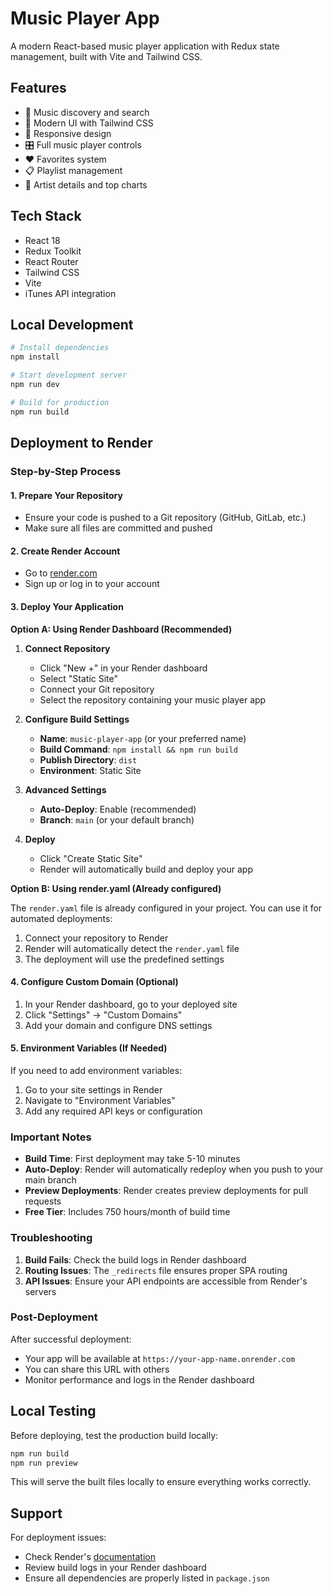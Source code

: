 # Music Player App

A modern React-based music player application with Redux state management, built with Vite and Tailwind CSS.

## Features

- 🎵 Music discovery and search
- 🎨 Modern UI with Tailwind CSS
- 📱 Responsive design
- 🎛️ Full music player controls
- ❤️ Favorites system
- 📋 Playlist management
- 🎤 Artist details and top charts

## Tech Stack

- React 18
- Redux Toolkit
- React Router
- Tailwind CSS
- Vite
- iTunes API integration

## Local Development

```bash
# Install dependencies
npm install

# Start development server
npm run dev

# Build for production
npm run build
```

## Deployment to Render

### Step-by-Step Process

#### 1. Prepare Your Repository

- Ensure your code is pushed to a Git repository (GitHub, GitLab, etc.)
- Make sure all files are committed and pushed

#### 2. Create Render Account

- Go to [render.com](https://render.com)
- Sign up or log in to your account

#### 3. Deploy Your Application

**Option A: Using Render Dashboard (Recommended)**

1. **Connect Repository**

   - Click "New +" in your Render dashboard
   - Select "Static Site"
   - Connect your Git repository
   - Select the repository containing your music player app

2. **Configure Build Settings**

   - **Name**: `music-player-app` (or your preferred name)
   - **Build Command**: `npm install && npm run build`
   - **Publish Directory**: `dist`
   - **Environment**: Static Site

3. **Advanced Settings**

   - **Auto-Deploy**: Enable (recommended)
   - **Branch**: `main` (or your default branch)

4. **Deploy**
   - Click "Create Static Site"
   - Render will automatically build and deploy your app

**Option B: Using render.yaml (Already configured)**

The `render.yaml` file is already configured in your project. You can use it for automated deployments:

1. Connect your repository to Render
2. Render will automatically detect the `render.yaml` file
3. The deployment will use the predefined settings

#### 4. Configure Custom Domain (Optional)

1. In your Render dashboard, go to your deployed site
2. Click "Settings" → "Custom Domains"
3. Add your domain and configure DNS settings

#### 5. Environment Variables (If Needed)

If you need to add environment variables:

1. Go to your site settings in Render
2. Navigate to "Environment Variables"
3. Add any required API keys or configuration

### Important Notes

- **Build Time**: First deployment may take 5-10 minutes
- **Auto-Deploy**: Render will automatically redeploy when you push to your main branch
- **Preview Deployments**: Render creates preview deployments for pull requests
- **Free Tier**: Includes 750 hours/month of build time

### Troubleshooting

1. **Build Fails**: Check the build logs in Render dashboard
2. **Routing Issues**: The `_redirects` file ensures proper SPA routing
3. **API Issues**: Ensure your API endpoints are accessible from Render's servers

### Post-Deployment

After successful deployment:

- Your app will be available at `https://your-app-name.onrender.com`
- You can share this URL with others
- Monitor performance and logs in the Render dashboard

## Local Testing

Before deploying, test the production build locally:

```bash
npm run build
npm run preview
```

This will serve the built files locally to ensure everything works correctly.

## Support

For deployment issues:

- Check Render's [documentation](https://render.com/docs)
- Review build logs in your Render dashboard
- Ensure all dependencies are properly listed in `package.json`
